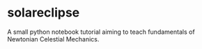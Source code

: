 # solareclipse
A small python notebook tutorial aiming to teach fundamentals of Newtonian Celestial Mechanics.
